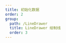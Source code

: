 ```yaml
---
title: 初始化数据
order: 2
group: 
  path: /LineDrawer
  title: LineDrawer 绘制线
  order: 3
---
```


<code src="./initData.tsx" compact="true" defaultShowCode="true"></code>
